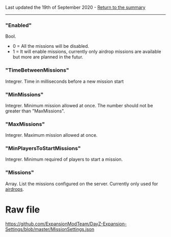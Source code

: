 Last updated the 19th of September 2020 - [Return to the summary](https://github.com/salutesh/DayZ-Expansion-Scripts/wiki/%5BServer-Hosting%5D-Server-settings/)

***

### "Enabled"
Bool.
- 0 = All the missions will be disabled.
- 1 = It will enable missions, currently only airdrop missions are available but more are planned in the futur.

### "TimeBetweenMissions"
Integrer. Time in milliseconds before a new mission start

### "MinMissions"
Integrer. Minimum mission allowed at once. The number should not be greater than "MaxMissions".

### "MaxMissions"
Integrer. Maximum mission allowed at once.

### "MinPlayersToStartMissions"
Integrer. Minimum required of players to start a mission.

### "Missions"
Array. List the missions configured on the server. Currently only used for [airdrops](https://github.com/salutesh/DayZ-Expansion-Scripts/wiki/%5BServer-Hosting%5D-Adding-custom-airdrops).

# Raw file

https://github.com/ExpansionModTeam/DayZ-Expansion-Settings/blob/master/MissionSettings.json